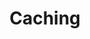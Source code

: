 ---
layout: pattern
title: Caching
folder: caching
permalink: /patterns/caching/
categories: Behavioral
tags:
 - Performance
---